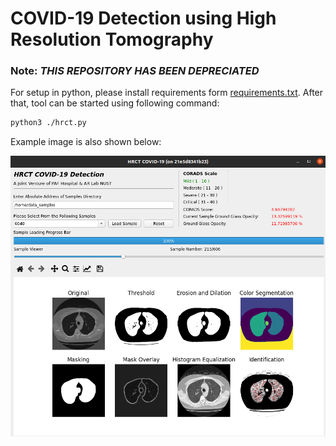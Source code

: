 # COVID-19 Detection using High Resolution Tomography

### Note: ***THIS REPOSITORY HAS BEEN DEPRECIATED***

For setup in python, please install requirements form [requirements.txt][req_addr]. After that, tool can be started using following command:

```bash
python3 ./hrct.py
```

Example image is also shown below:

![HRCT Main Page][main_page]


[req_addr]: ./requirements.txt
[main_page]: ./MarkDown-Data/hrct.png
